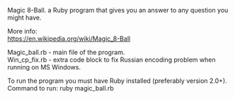 Magic 8-Ball. 
a Ruby program that gives you an answer to any question you might have.  

More info:  
https://en.wikipedia.org/wiki/Magic_8-Ball

Magic_ball.rb - main file of the program.  
Win_cp_fix.rb - extra code block to fix Russian encoding problem when running on MS Windows.

To run the program you must have Ruby installed (preferably version 2.0+).  
Command to run: ruby magic_ball.rb

